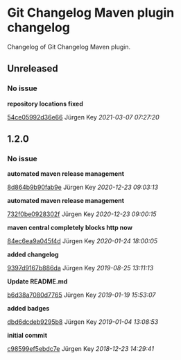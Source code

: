 # Git Changelog Maven plugin changelog

Changelog of Git Changelog Maven plugin.

## Unreleased
### No issue

**repository locations fixed**


[54ce05992d36e66](https://github.com/elbosso/DebugMapLayers/commit/54ce05992d36e66) Jürgen Key *2021-03-07 07:27:20*


## 1.2.0
### No issue

**automated maven release management**


[8d864b9b90fab9e](https://github.com/elbosso/DebugMapLayers/commit/8d864b9b90fab9e) Jürgen Key *2020-12-23 09:03:13*

**automated maven release management**


[732f0be0928302f](https://github.com/elbosso/DebugMapLayers/commit/732f0be0928302f) Jürgen Key *2020-12-23 09:00:15*

**maven central completely blocks http now**


[84ec6ea9a045f4d](https://github.com/elbosso/DebugMapLayers/commit/84ec6ea9a045f4d) Jürgen Key *2020-01-24 18:00:05*

**added changelog**


[9397d9167b886da](https://github.com/elbosso/DebugMapLayers/commit/9397d9167b886da) Jürgen Key *2019-08-25 13:11:13*

**Update README.md**


[b6d38a7080d7765](https://github.com/elbosso/DebugMapLayers/commit/b6d38a7080d7765) Jürgen Key *2019-01-19 15:53:07*

**added badges**


[dbd6dcdeb9295b8](https://github.com/elbosso/DebugMapLayers/commit/dbd6dcdeb9295b8) Jürgen Key *2019-01-04 13:08:53*

**initial commit**


[c98599ef5ebdc7e](https://github.com/elbosso/DebugMapLayers/commit/c98599ef5ebdc7e) Jürgen Key *2018-12-23 14:29:41*


